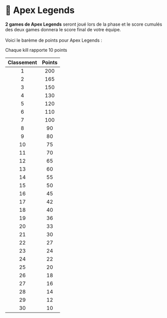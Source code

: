 # 🔫 Apex Legends

**2 games de Apex Legends** seront joué lors de la phase et le score cumulés des deux games donnera le score final de votre équipe.\
\
Voici le barème de points pour Apex Legends :&#x20;

Chaque kill rapporte 10 points

<table><thead><tr><th align="center">Classement</th><th align="center" valign="top">Points</th></tr></thead><tbody><tr><td align="center">1</td><td align="center" valign="top">200</td></tr><tr><td align="center">2</td><td align="center" valign="top">165</td></tr><tr><td align="center">3</td><td align="center" valign="top">150</td></tr><tr><td align="center">4</td><td align="center" valign="top">130</td></tr><tr><td align="center">5</td><td align="center" valign="top">120</td></tr><tr><td align="center">6</td><td align="center" valign="top">110</td></tr><tr><td align="center">7</td><td align="center" valign="top">100</td></tr><tr><td align="center">8</td><td align="center" valign="top">90</td></tr><tr><td align="center">9</td><td align="center" valign="top">80</td></tr><tr><td align="center">10</td><td align="center" valign="top">75</td></tr><tr><td align="center">11</td><td align="center" valign="top">70</td></tr><tr><td align="center">12</td><td align="center" valign="top">65</td></tr><tr><td align="center">13</td><td align="center" valign="top">60</td></tr><tr><td align="center">14</td><td align="center" valign="top">55</td></tr><tr><td align="center">15</td><td align="center" valign="top">50</td></tr><tr><td align="center">16</td><td align="center" valign="top">45</td></tr><tr><td align="center">17</td><td align="center" valign="top">42</td></tr><tr><td align="center">18</td><td align="center" valign="top">40</td></tr><tr><td align="center">19</td><td align="center" valign="top">36</td></tr><tr><td align="center">20</td><td align="center" valign="top">33</td></tr><tr><td align="center">21</td><td align="center" valign="top">30</td></tr><tr><td align="center">22</td><td align="center" valign="top">27</td></tr><tr><td align="center">23</td><td align="center" valign="top">24</td></tr><tr><td align="center">24</td><td align="center" valign="top">22</td></tr><tr><td align="center">25</td><td align="center" valign="top">20</td></tr><tr><td align="center">26</td><td align="center" valign="top">18</td></tr><tr><td align="center">27</td><td align="center" valign="top">16</td></tr><tr><td align="center">28</td><td align="center" valign="top">14</td></tr><tr><td align="center">29</td><td align="center" valign="top">12</td></tr><tr><td align="center">30</td><td align="center" valign="top">10</td></tr></tbody></table>

